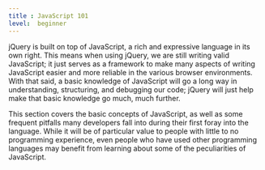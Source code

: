 ```yaml
---
title : JavaScript 101
level:  beginner
---
```


jQuery is built on top of JavaScript, a rich and expressive language in its own right. This means when using jQuery, we are still writing valid JavaScript; it just serves as a framework to make many aspects of writing JavaScript easier and more reliable in the various browser environments. With that said, a basic knowledge of JavaScript will go a long way in understanding, structuring, and debugging our code; jQuery will just help make that basic knowledge go much, much further.

This section covers the basic concepts of JavaScript, as well as some frequent pitfalls many developers fall into during their first foray into the language. While it will be of particular value to people with little to no programming experience, even people who have used other programming languages may benefit from learning about some of the peculiarities of JavaScript.
